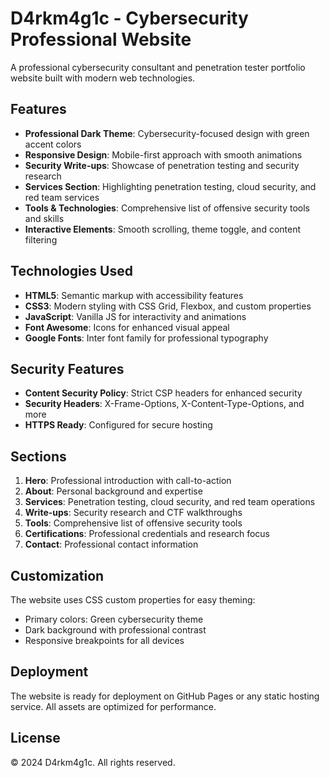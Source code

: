 # D4rkm4g1c - Cybersecurity Professional Website

A professional cybersecurity consultant and penetration tester portfolio website built with modern web technologies.

## Features

- **Professional Dark Theme**: Cybersecurity-focused design with green accent colors
- **Responsive Design**: Mobile-first approach with smooth animations
- **Security Write-ups**: Showcase of penetration testing and security research
- **Services Section**: Highlighting penetration testing, cloud security, and red team services
- **Tools & Technologies**: Comprehensive list of offensive security tools and skills
- **Interactive Elements**: Smooth scrolling, theme toggle, and content filtering

## Technologies Used

- **HTML5**: Semantic markup with accessibility features
- **CSS3**: Modern styling with CSS Grid, Flexbox, and custom properties
- **JavaScript**: Vanilla JS for interactivity and animations
- **Font Awesome**: Icons for enhanced visual appeal
- **Google Fonts**: Inter font family for professional typography

## Security Features

- **Content Security Policy**: Strict CSP headers for enhanced security
- **Security Headers**: X-Frame-Options, X-Content-Type-Options, and more
- **HTTPS Ready**: Configured for secure hosting

## Sections

1. **Hero**: Professional introduction with call-to-action
2. **About**: Personal background and expertise
3. **Services**: Penetration testing, cloud security, and red team operations
4. **Write-ups**: Security research and CTF walkthroughs
5. **Tools**: Comprehensive list of offensive security tools
6. **Certifications**: Professional credentials and research focus
7. **Contact**: Professional contact information

## Customization

The website uses CSS custom properties for easy theming:
- Primary colors: Green cybersecurity theme
- Dark background with professional contrast
- Responsive breakpoints for all devices

## Deployment

The website is ready for deployment on GitHub Pages or any static hosting service. All assets are optimized for performance.

## License

© 2024 D4rkm4g1c. All rights reserved.